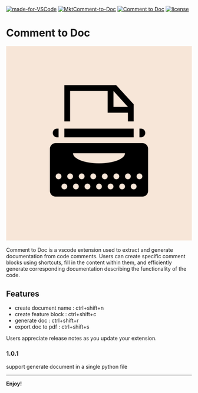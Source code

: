 [![made-for-VSCode](https://img.shields.io/badge/Made%20for-VSCode-blue.svg)](https://code.visualstudio.com/)  [![MktComment-to-Doc](https://img.shields.io/badge/Marketplace-Comment%20to%20Doc-blue.svg?logo=visualstudiocode&labelColor=555555)](https://marketplace.visualstudio.com/items?itemName=NoahAI.code-story) [![Comment to Doc](https://img.shields.io/badge/Repository-InoahI/Comment%20to%20Doc-blue.svg?logo=Github&labelColor=555555)](https://github.com/InoahI/Code-Story) [![license](https://img.shields.io/github/license/alexzshl/vscode-badges-snippets?style=flat&color=lightgrey)](https://github.com/alexzshl/vscode-badges-snippets/blob/master/LICENSE) 


# Comment to Doc
![Sample Image](icon.png)


Comment to Doc is a vscode extension used to extract and generate documentation from code comments. Users can create specific comment blocks using shortcuts, fill in the content within them, and efficiently generate corresponding documentation describing the functionality of the code.
 
## Features
* create document name : ctrl+shift+n
* create feature block : ctrl+shift+c
* generate doc         : ctrl+shift+r
* export doc to pdf    : ctrl+shift+s

<!-- ## Requirements -->

<!-- If you have any requirements or dependencies, add a section describing those and how to install and configure them. -->

<!-- ## Extension Settings -->

<!-- Include if your extension adds any VS Code settings through the `contributes.configuration` extension point.

For example:

This extension contributes the following settings:

* `myExtension.enable`: Enable/disable this extension.
* `myExtension.thing`: Set to `blah` to do something. -->

<!-- ## Known Issues -->

<!-- Calling out known issues can help limit users opening duplicate issues against your extension. -->

<!-- ## Release Notes -->

Users appreciate release notes as you update your extension.

### 1.0.1
support generate document in a single python file 



---

<!-- ## Working with Markdown

You can author your README using Visual Studio Code.  Here are some useful editor keyboard shortcuts:

* Split the editor (`Cmd+\` on macOS or `Ctrl+\` on Windows and Linux)
* Toggle preview (`Shift+Cmd+V` on macOS or `Shift+Ctrl+V` on Windows and Linux)
* Press `Ctrl+Space` (Windows, Linux, macOS) to see a list of Markdown snippets

## For more information

* [Visual Studio Code's Markdown Support](http://code.visualstudio.com/docs/languages/markdown)
* [Markdown Syntax Reference](https://help.github.com/articles/markdown-basics/) -->

**Enjoy!**
